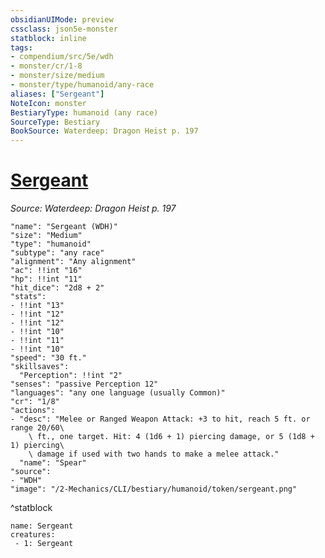 ```yaml
---
obsidianUIMode: preview
cssclass: json5e-monster
statblock: inline
tags:
- compendium/src/5e/wdh
- monster/cr/1-8
- monster/size/medium
- monster/type/humanoid/any-race
aliases: ["Sergeant"]
NoteIcon: monster
BestiaryType: humanoid (any race)
SourceType: Bestiary
BookSource: Waterdeep: Dragon Heist p. 197
---
```

# [Sergeant](2-Mechanics/CLI/bestiary/humanoid/sergeant-wdh.md)
*Source: Waterdeep: Dragon Heist p. 197*  

```statblock
"name": "Sergeant (WDH)"
"size": "Medium"
"type": "humanoid"
"subtype": "any race"
"alignment": "Any alignment"
"ac": !!int "16"
"hp": !!int "11"
"hit_dice": "2d8 + 2"
"stats":
- !!int "13"
- !!int "12"
- !!int "12"
- !!int "10"
- !!int "11"
- !!int "10"
"speed": "30 ft."
"skillsaves":
  "Perception": !!int "2"
"senses": "passive Perception 12"
"languages": "any one language (usually Common)"
"cr": "1/8"
"actions":
- "desc": "Melee or Ranged Weapon Attack: +3 to hit, reach 5 ft. or range 20/60\
    \ ft., one target. Hit: 4 (1d6 + 1) piercing damage, or 5 (1d8 + 1) piercing\
    \ damage if used with two hands to make a melee attack."
  "name": "Spear"
"source":
- "WDH"
"image": "/2-Mechanics/CLI/bestiary/humanoid/token/sergeant.png"
```
^statblock

```encounter-table
name: Sergeant
creatures:
 - 1: Sergeant
```